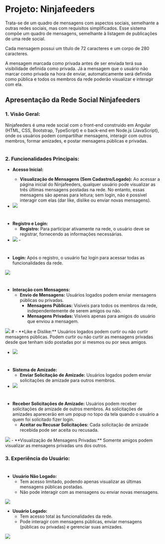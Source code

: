 # Projeto: Ninjafeeders

Trata-se de um quadro de mensagens com aspectos sociais, semelhante a outras redes sociais, mas com requisitos simplificados. Esse sistema compõe um quadro de mensagens, semelhante à listagem de publicações de uma rede social.

Cada mensagem possui um título de 72 caracteres e um corpo de 280 caracteres.

A mensagem marcada como privada antes de ser enviada terá sua visibilidade definida como privada. Já a mensagem que o usuário não marcar como privada na hora de enviar, automaticamente será definida como pública e todos os membros da rede poderão visualizar e interagir com ela.

## Apresentação da Rede Social Ninjafeeders

### 1. Visão Geral:
Ninjafeeders é uma rede social com o front-end construído em Angular (HTML, CSS, Bootstrap, TypeScript) e o back-end em Node.js (JavaScript), onde os usuários podem compartilhar mensagens, interagir com outros membros, formar amizades, e postar mensagens públicas e privadas.

#
### 2. Funcionalidades Principais:

- **Acesso Inicial:**
  - **Visualização de Mensagens (Sem Cadastro/Logado):** Ao acessar a página inicial do Ninjafeeders, qualquer usuário pode visualizar as três últimas mensagens postadas na rede. No entanto, essas mensagens são apenas para leitura; sem login, não é possível interagir com elas (dar like, dislike ou enviar novas mensagens).
    
- <img src="https://github.com/NinjaFeeders/ninja-feeders-web/blob/master/src/assets/img_readme/img_aplicacao/visualizar_msg_semregistroelogin.png?raw=true"/>


#
- **Registro e Login:**
  - **Registro:** Para participar ativamente na rede, o usuário deve se registrar, fornecendo as informações necessárias.
- <img src="https://github.com/NinjaFeeders/ninja-feeders-web/blob/master/src/assets/img_readme/img_aplicacao/registro.png?raw=true"/>
  - 
#
  - **Login:** Após o registro, o usuário faz login para acessar todas as funcionalidades da rede.
  <img src="https://github.com/NinjaFeeders/ninja-feeders-web/blob/master/src/assets/img_readme/img_aplicacao/login.png?raw=true"/>

#
- **Interação com Mensagens:**
  - **Envio de Mensagens:** Usuários logados podem enviar mensagens públicas ou privadas.
    - **Mensagens Públicas:** Visíveis para todos os membros da rede, independentemente de serem amigos ou não.
    - **Mensagens Privadas:** Visíveis apenas para amigos do usuário que enviou a mensagem.
   
    
 <img src="https://github.com/NinjaFeeders/ninja-feeders-web/blob/master/src/assets/img_readme/img_aplicacao/postar_msg.png?raw=true"/>
#
  - **Like e Dislike:** Usuários logados podem curtir ou não curtir mensagens públicas. Podem curtir ou não curtir as mensagens privadas desde que tenham sido postadas por si mesmos ou por seus amigos.
  
-  <img src="https://github.com/NinjaFeeders/ninja-feeders-web/blob/master/src/assets/img_readme/img_aplicacao/like%20deslike.png?raw=true"/>
#
- **Sistema de Amizade:**
  - **Enviar Solicitação de Amizade:** Usuários logados podem enviar solicitações de amizade para outros membros.
-  <img src="https://github.com/NinjaFeeders/ninja-feeders-web/blob/master/src/assets/img_readme/img_aplicacao/add_amizade.png?raw=true"/>
#
- **Receber Solicitações de Amizade:** Usuários podem receber solicitações de amizade de outros membros. As solicitações de amizades aparecerão em um popup no topo da tela quando o usuário a quem foi solicitado fizer login.
  - **Aceitar ou Recusar Solicitações:** Cada solicitação de amizade recebida pode ser aceita ou recusada.
 <img src="https://github.com/NinjaFeeders/ninja-feeders-web/blob/master/src/assets/img_readme/img_aplicacao/aceitar_ou_recusar_amizade.png?raw=true"/>
  - **Visualização de Mensagens Privadas:** Somente amigos podem visualizar as mensagens privadas uns dos outros.

### 3. Experiência do Usuário:
#
- **Usuário Não Logado:**
  - Tem acesso limitado, podendo apenas visualizar as últimas mensagens públicas postadas.
  - Não pode interagir com as mensagens ou enviar novas mensagens.
 <img src="https://github.com/NinjaFeeders/ninja-feeders-web/blob/master/src/assets/img_readme/img_aplicacao/usuario_nao_logado.png?raw=true"/>

- **Usuário Logado:**
  - Tem acesso total às funcionalidades da rede.
  - Pode interagir com mensagens públicas, enviar mensagens (públicas ou privadas) e gerenciar suas amizades.
 <img src="https://github.com/NinjaFeeders/ninja-feeders-web/blob/master/src/assets/img_readme/img_aplicacao/usuario_logado.png?raw=true"/>
